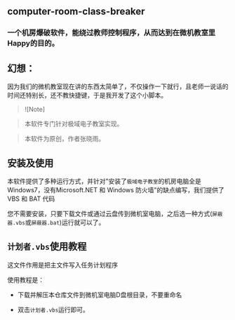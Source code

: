 ## computer-room-class-breaker

### 一个机房爆破软件，能绕过教师控制程序，从而达到在微机教室里Happy的目的。

## 幻想：
因为我们的微机教室现在讲的东西太简单了，不仅操作一下就行，且老师一说话的时间还特别长，还不教快捷键，于是我开发了这个小脚本。



> ![Note]

> 本软件专门针对极域电子教室实现。

> 本软件为原创，作者张晓雨。

## 安装及使用

本软件提供了多种运行方式，并针对"安装了`极域电子教室`的机房电脑全是Windows7，没有Microsoft.NET 和 Windows 防火墙"的缺点编写，我们提供了VBS 和 BAT 代码

您不需要安装，只要下载文件或通过云盘传到微机室电脑，之后选一种方式(`屏蔽器.vbs`或`屏蔽器.bat`)运行就可以了。

## `计划者.vbs`使用教程

这文件作用是把主文件写入任务计划程序

使用教程是：

- 下载并解压本仓库文件到微机室电脑D盘根目录，不要重命名

- 双击`计划者.vbs`运行即可。
